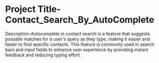 # Project Title-Contact_Search_By_AutoComplete
Description-Autocomplete in contact search is a feature that suggests possible matches for a user's query as they type, making it easier and faster to find specific contacts. This feature is commonly used in search bars and input fields to enhance user experience by providing instant feedback and reducing typing effort.
